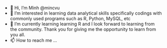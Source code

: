 - 👋 Hi, I’m Minh @mincvu
- 👀 I’m interested in learning data analytical skills specifically codings with commonly used programs such as R, Python, MySQL, etc
- 🌱 I’m currently learning learning R and I look forward to learning from the community. Thank you for giving me the opportunity to learn from you all.
- 📫 How to reach me ...

<!---
mincvu/mincvu is a ✨ special ✨ repository because its `README.md` (this file) appears on your GitHub profile.
You can click the Preview link to take a look at your changes.
--->

